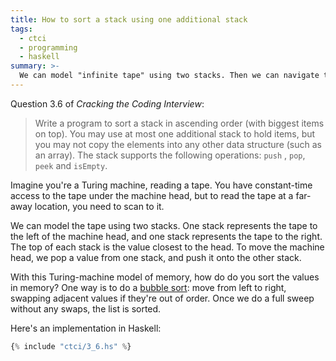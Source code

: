 ```yaml
---
title: How to sort a stack using one additional stack
tags:
  - ctci
  - programming
  - haskell
summary: >-
  We can model "infinite tape" using two stacks. Then we can navigate the list in both directions. This lets us bubble-sort the list in O(n^2) time.
---
```


Question 3.6 of _Cracking the Coding Interview_:

> Write a program to sort a stack in ascending order (with biggest items on top).
> You may use at most one additional stack to hold items,
> but you may not copy the elements into any other data structure (such as an array).
> The stack supports the following operations: `push` , `pop`, `peek` and `isEmpty`.

Imagine you're a Turing machine, reading a tape.
You have constant-time access to the tape under the machine head,
but to read the tape at a far-away location,
you need to scan to it.

We can model the tape using two stacks.
One stack represents the tape to the left of the machine head,
and one stack represents the tape to the right.
The top of each stack is the value closest to the head.
To move the machine head,
we pop a value from one stack,
and push it onto the other stack.

With this Turing-machine model of memory,
how do do you sort the values in memory?
One way is to do a [bubble sort](https://en.wikipedia.org/wiki/Bubble_sort):
move from left to right,
swapping adjacent values if they're out of order.
Once we do a full sweep without any swaps,
the list is sorted.

Here's an implementation in Haskell:

```haskell
{% include "ctci/3_6.hs" %}
```
